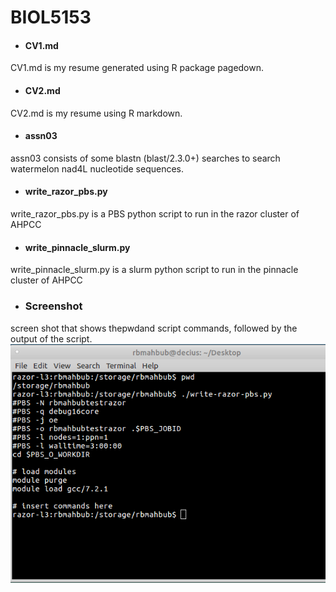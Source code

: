 # BIOL5153
- #### CV1.md
CV1.md is my resume generated using R package pagedown. <br>

- #### CV2.md
CV2.md is my resume using R markdown. <br>

- #### assn03
assn03 consists of some blastn (blast/2.3.0+) searches to search watermelon nad4L nucleotide sequences. <br>

- #### write_razor_pbs.py
write_razor_pbs.py is a PBS python script to run in the razor cluster of AHPCC <br>

- #### write_pinnacle_slurm.py
write_pinnacle_slurm.py is a slurm python script to run in the pinnacle cluster of AHPCC <br>
- ###  Screenshot
screen shot that shows thepwdand script commands, followed by the output of the script.
![](image.png)

